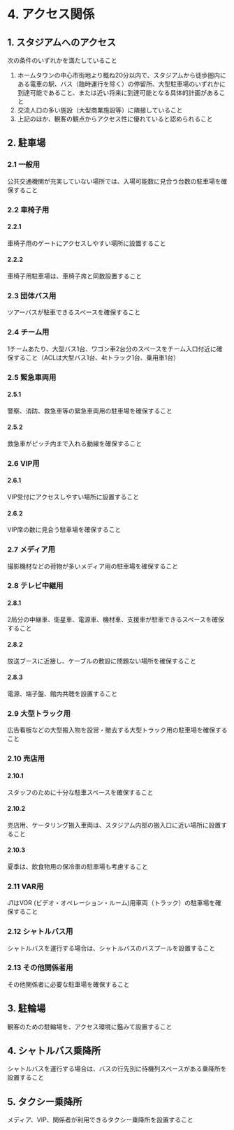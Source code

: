 # 4. アクセス関係

## 1. スタジアムへのアクセス

次の条件のいずれかを満たしていること

1. ホームタウンの中心市街地より概ね20分以内で、スタジアムから徒歩圏内にある電車の駅、バス（臨時運行を除く）の停留所、大型駐車場のいずれかに到達可能であること、または近い将来に到達可能となる具体的計画があること
2. 交流人口の多い施設（大型商業施設等）に隣接していること
3. 上記のほか、観客の観点からアクセス性に優れていると認められること

## 2. 駐車場

### 2.1 一般用

公共交通機関が充実していない場所では、入場可能数に見合う台数の駐車場を確保すること

### 2.2 車椅子用

#### 2.2.1

車椅子用のゲートにアクセスしやすい場所に設置すること

#### 2.2.2

車椅子用駐車場は、車椅子席と同数設置すること

### 2.3 団体バス用

ツアーバスが駐車できるスペースを確保すること

### 2.4 チーム用

1チームあたり、大型バス1台、ワゴン車2台分のスペースをチーム入口付近に確保すること（ACLは大型バス1台、4tトラック1台、乗用車1台）

### 2.5 緊急車両用

#### 2.5.1

警察、消防、救急車等の緊急車両用の駐車場を確保すること

#### 2.5.2

救急車がピッチ内まで入れる動線を確保すること

### 2.6 VIP用

#### 2.6.1

VIP受付にアクセスしやすい場所に設置すること

#### 2.6.2

VIP席の数に見合う駐車場を確保すること

### 2.7 メディア用

撮影機材などの荷物が多いメディア用の駐車場を確保すること

### 2.8 テレビ中継用

#### 2.8.1

2局分の中継車、衛星車、電源車、機材車、支援車が駐車できるスペースを確保すること

#### 2.8.2

放送ブースに近接し、ケーブルの敷設に問題ない場所を確保すること

#### 2.8.3

電源、端子盤、館内共聴を設置すること

### 2.9 大型トラック用

広告看板などの大型搬入物を設営・撤去する大型トラック用の駐車場を確保すること

### 2.10 売店用

#### 2.10.1

スタッフのために十分な駐車スペースを確保すること

#### 2.10.2

売店用、ケータリング搬入車両は、スタジアム内部の搬入口に近い場所に設置すること

#### 2.10.3

夏季は、飲食物用の保冷車の駐車場も考慮すること

### 2.11 VAR用

J1はVOR (ビデオ・オペレーション・ルーム)用車両（トラック）の駐車場を確保すること

### 2.12 シャトルバス用

シャトルバスを運行する場合は、シャトルバスのバスプールを設置すること

### 2.13 その他関係者用

その他関係者に必要な駐車場を確保すること

## 3. 駐輪場

観客のための駐輪場を、アクセス環境に鑑みて設置すること

## 4. シャトルバス乗降所

シャトルバスを運行する場合は、バスの行先別に待機列スペースがある乗降所を設置すること

## 5. タクシー乗降所

メディア、VIP、関係者が利用できるタクシー乗降所を設置すること
